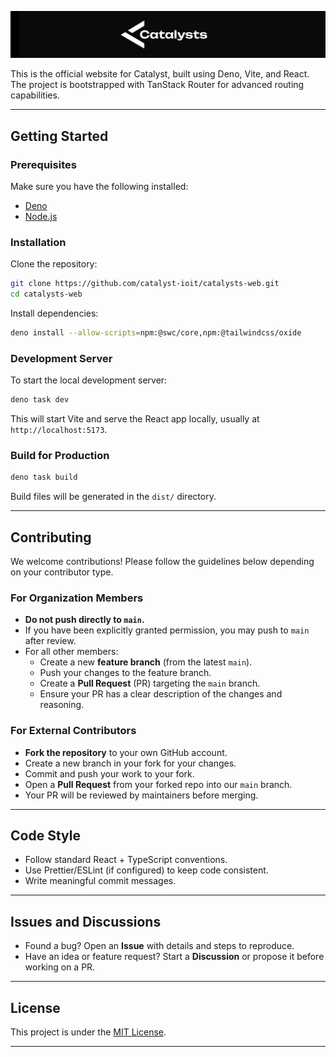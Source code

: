 <a name="top"></a>
[![Tenet Hack Banner](public/github_banner.png)](https://catalysts-ioit.org)

This is the official website for Catalyst, built using Deno, Vite, and React.
The project is bootstrapped with TanStack Router for advanced routing capabilities.

---

## Getting Started

### Prerequisites

Make sure you have the following installed:

- [Deno](https://deno.land/manual/getting_started/installation)
- [Node.js](https://nodejs.org)

### Installation

Clone the repository:

```bash
git clone https://github.com/catalyst-ioit/catalysts-web.git
cd catalysts-web
```

Install dependencies:

```bash
deno install --allow-scripts=npm:@swc/core,npm:@tailwindcss/oxide
```

### Development Server

To start the local development server:

```bash
deno task dev
```

This will start Vite and serve the React app locally, usually at `http://localhost:5173`.

### Build for Production

```bash
deno task build
```

Build files will be generated in the `dist/` directory.

---

## Contributing

We welcome contributions! Please follow the guidelines below depending on your contributor type.

### For Organization Members

- **Do not push directly to `main`.**
- If you have been explicitly granted permission, you may push to `main` after review.
- For all other members:
  - Create a new **feature branch** (from the latest `main`).
  - Push your changes to the feature branch.
  - Create a **Pull Request** (PR) targeting the `main` branch.
  - Ensure your PR has a clear description of the changes and reasoning.

### For External Contributors

- **Fork the repository** to your own GitHub account.
- Create a new branch in your fork for your changes.
- Commit and push your work to your fork.
- Open a **Pull Request** from your forked repo into our `main` branch.
- Your PR will be reviewed by maintainers before merging.

---

## Code Style

- Follow standard React + TypeScript conventions.
- Use Prettier/ESLint (if configured) to keep code consistent.
- Write meaningful commit messages.

---

## Issues and Discussions

- Found a bug? Open an **Issue** with details and steps to reproduce.
- Have an idea or feature request? Start a **Discussion** or propose it before working on a PR.

---

## License

This project is under the [MIT License](LICENSE).

---
